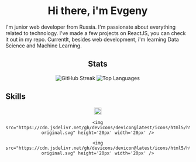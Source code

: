 <h1 align="center">Hi there, i'm Evgeny</h1>

<p>
  I'm junior web developer from Russia. I'm passionate about everything related to technology. I've made a few projects on ReactJS, you can check it out in my repo. Currentlt, besides web development, i'm learning Data Science and Machine Learning.
</p>

<div align='center' id="stats">
  <h2>Stats</h2>
  
  <img src="https://streak-stats.demolab.com?user=[justjxc]&theme=transparent&fire=EB5454" alt="GitHub Streak"/>
  
  <img src="https://github-readme-stats.vercel.app/api/top-langs/?username=justjxc&layout=compact&theme=vision-friendly-dark" alt="Top Languages"/>
</div>

<div id="skills">
  <h2>Skills</h2>

  <div align='center'>
    <img src="https://cdn.jsdelivr.net/gh/devicons/devicon@latest/icons/html5/html5-original.svg" height='20px' width='20px' />
    
    <img src="https://cdn.jsdelivr.net/gh/devicons/devicon@latest/icons/html5/html5-original.svg" height='20px' width='20px' />
    
    <img src="https://cdn.jsdelivr.net/gh/devicons/devicon@latest/icons/html5/html5-original.svg" height='20px' width='20px' />
  </div>
</div>


